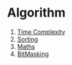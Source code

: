 # Algorithm

1. [Time Complexity](https://github.com/coolanant/Algorithm/blob/master/01-TimeComplexity.md)
2. [Sorting](https://github.com/coolanant/Algorithm/blob/master/02-Sorting.md)
3. [Maths](https://github.com/coolanant/Algorithm/blob/master/03-Maths.md)
4. [BitMasking](https://github.com/coolanant/Algorithm/blob/master/04-Bitmasking.md)
